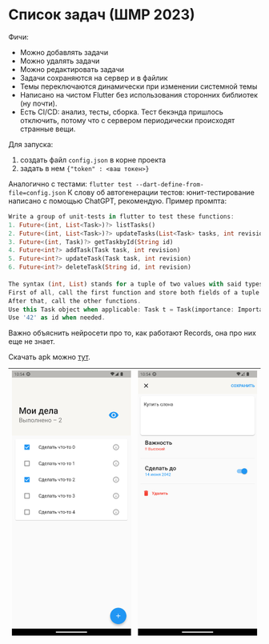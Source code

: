 # Список задач (ШМР 2023)
Фичи:
* Можно добавлять задачи
* Можно удалять задачи
* Можно редактировать задачи
* Задачи сохраняются на сервер и в файлик
* Темы переключаются динамически при изменении системной темы
* Написано на чистом Flutter без использования сторонних библиотек (ну почти).
* Есть CI/CD: анализ, тесты, сборка. Тест бекэнда пришлось отключить, потому что с сервером периодически происходят странные вещи.

Для запуска:
1. создать файл `config.json` в корне проекта
2. задать в нем `{"token" : <ваш токен>}`

Аналогично с тестами: `flutter test --dart-define-from-file=config.json`
К слову об автогенерации тестов: юнит-тестирование написано с помощью ChatGPT, рекомендую. Пример промпта:
```dart
Write a group of unit-tests in flutter to test these functions:
1. Future<(int, List<Task>)?> listTasks()
2. Future<(int, List<Task>)?> updateTasks(List<Task> tasks, int revision)
3. Future<(int, Task)?> getTaskbyId(String id)
4. Future<int?> addTask(Task task, int revision)
5. Future<int?> updateTask(Task task, int revision)
6. Future<int?> deleteTask(String id, int revision)

The syntax (int, List) stands for a tuple of two values with said types. You can access these fields using tuple.$1 and tuple.$2.
First of all, call the first function and store both fields of a tuple as variables. Then increase the integer by one and pass it into the second function.
After that, call the other functions.
Use this Task object when applicable: Task t = Task(importance: Importance.low, text: 'test', done: false, id: '42');
Use '42' as id when needed.
```
Важно объяснить нейросети про то, как работают Records, она про них еще не знает.

Скачать apk можно [тут](https://github.com/peaashmeter/yandex_todo/releases/download/v1.3.0/app-release.apk).

| <img src="https://github.com/peaashmeter/yandex_todo/blob/main/screenshots/1.png" width="300">  |  <img src="https://github.com/peaashmeter/yandex_todo/blob/main/screenshots/2.png" width="300"> |
|:-:|---|


